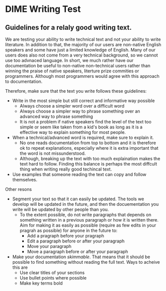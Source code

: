 # DIME Writing Test


## Guidelines for a relaly good writing text.
We are testing your ability to write technical text and not your ability to write literature. In addition to that, the majority of our users are non-native English speakers and some have just a limited knowledge of English. Many of our users does also not come from a very technical background, so we cannot use too advnaced language. In short, we much rather have our documentation be useful to non-native non-technical users rather than winning the praise of native speakers, literture prize commities or programmers. Although most programmers would agree with this approach to documentation.

Therefore, make sure that the text you write follows these guidelines:
* Write in the most simple but still correct and informative way possible
  * Always choose a simpler word over a difficult word
  * Always choose a simpler way to phrase something over an advanced way to phrase something
  * It is not a problem if native speakers find the level of the text too simple or seem like taken from a kid's book as long as it is a effective way to explain something for most people.
* When a technical/advanced word is required, make sure to explain it. 
  * No one reads documentation from top to bottom and it is therefore ok to repeat explanations, especially where it is extra important that the word is not missunderstood.
  * Although, breaking up the text with too much explaination makes the text hard to follow. Finding this balance is perhaps the most diffcult thing when writing really good techincal text.
* Use examples that someone reading the text can copy and follow themselves.

Other resons
* Segment your text so that it can easily be updated. The tools we develop will be updated in the future, and then the docuementation you write will be updated by other people than you.
  * To the extent possible, do not write paragraphs that depends on something written in a previous paragraph or how it is written there. Aim for making it as easily as possible (require as few edits in your pragrah as possible) for anyone in the future to:
    * Add a pragraph before your pragraph
    * Edit a paragraph before or after your paragraph
    * Move your paragraph
    * Move a paragraph before or after your paragraph
* Make your documentation *skimmable*. That means that it should be possible to find something without reading the full text. Ways to acheive this are
  * Use clear titles of your sections
  * Use bullet points where possible
  * Make key terms bold


